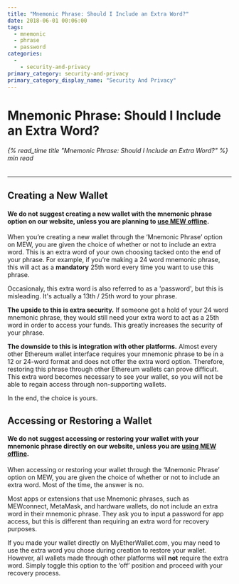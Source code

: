 ```yaml
---
title: "Mnemonic Phrase: Should I Include an Extra Word?"
date: 2018-06-01 00:06:00
tags:
  - mnemonic
  - phrase
  - password
categories:
  - 
    - security-and-privacy
primary_category: security-and-privacy
primary_category_display_name: "Security And Privacy"
---
```


# __Mnemonic Phrase: Should I Include an Extra Word?__
###### {% read_time title "Mnemonic Phrase: Should I Include an Extra Word?" %} min read
***

## __Creating a New Wallet__
#### __We do not suggest creating a new wallet with the mnemonic phrase option on our website, unless you are planning to [use MEW offline](/@@@@@@/offline/using-mew-offline).__

When you’re creating a new wallet through the ‘Mnemonic Phrase’ option on MEW, you are given the choice of whether or not to include an extra word. This is an extra word of your own choosing tacked onto the end of your phrase. For example, if you’re making a 24 word mnemonic phrase, this will act as a **mandatory** 25th word every time you want to use this phrase.

Occasionaly, this extra word is also referred to as a 'password', but this is misleading. It's actually a 13th / 25th word to your phrase.

**The upside to this is extra security.** If someone got a hold of your 24 word mnemonic phrase, they would still need your extra word to act as a 25th word in order to access your funds. This greatly increases the security of your phrase.

**The downside to this is integration with other platforms.** Almost every other Ethereum wallet interface requires your mnemonic phrase to be in a 12 or 24-word format and does not offer the extra word option. Therefore, restoring this phrase through other Ethereum wallets can prove difficult. This extra word becomes necessary to see your wallet, so you will not be able to regain access through non-supporting wallets.

In the end, the choice is yours.


## __Accessing or Restoring a Wallet__
#### __We do not suggest accessing or restoring your wallet with your mnemonic phrase directly on our website, unless you are [using MEW offline](/@@@@@@/offline/using-mew-offline).__

When accessing or restoring your wallet through the ‘Mnemonic Phrase’ option on MEW, you are given the choice of whether or not to include an extra word. Most of the time, the answer is no.

Most apps or extensions that use Mnemonic phrases, such as MEWconnect, MetaMask, and hardware wallets, do not include an extra word in their mnemonic phrase. They ask you to input a password for app access, but this is different than requiring an extra word for recovery purposes.

If you made your wallet directly on MyEtherWallet.com, you may need to use the extra word you chose during creation to restore your wallet. However, all wallets made through other platforms will **not** require the extra word. Simply toggle this option to the ‘off’ position and proceed with your recovery process.